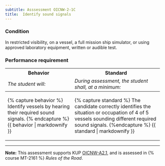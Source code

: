 ```yaml
---
subtitle: Asssessment OICNW-2-1C
title:  Identify sound signals
---
```




### Condition

In restricted visibility, on a vessel, a full mission ship simulator, or using approved laboratory equipment, written or audible test.

### Performance requirement 

<table width='100%' class='Guidelines'>
 <thead>
 <tr>
     <th class='thirty'>Behavior</th>
     <th class='seventy'>Standard</th>
 </tr>
 <tr>
     <td><em>The student will:</em></td>
     <td><em>During assessment, the student shall, at a minimum:</em></td>
 </tr>
 </thead>
 <tbody>
 

<tr><td>

{% capture behavior %}
Identify vessels by hearing their required sound signals.
{% endcapture %}
{{ behavior | markdownify }}

</td><td>

{% capture standard %}
The candidate correctly identifies the situation or occupation of 4 of 5 vessels sounding different required sound signals.
{%endcapture %}
{{ standard | markdownify }}

</td></tr>



 </tbody>
 </table>



*****

**Note:** This assessment supports KUP [OICNW-A2.1]({{site.baseurl}}/tables/21.html#OICNW-A2.1), and is assessed in  {% course  MT-2161 %}  *Rules of the Road*. 

